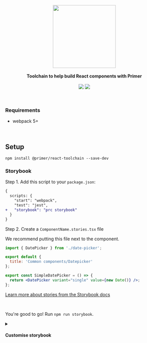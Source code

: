 <p align="center">
  <img src="https://octodex.github.com/images/manufacturetocat.png" height="200px"/>
  <br><br>
  <b>Toolchain to help build React components with Primer</b>
  <br><br>
  <img src="https://img.shields.io/badge/maturity-proof--of--concept-d85151?style=flat-square"/>
  <img src="https://img.shields.io/github/package-json/v/primer/react-toolchain?style=flat-square"/>
</p>

&nbsp;

### Requirements

- webpack 5+

&nbsp;

## Setup

```
npm install @primer/react-toolchain --save-dev
```

### Storybook

Step 1. Add this script to your `package.json`:

```diff
{
  scripts: {
    "start": "webpack",
    "test": "jest",
+   "storybook": "prc storybook"
  }
}
```

Step 2. Create a `ComponentName.stories.tsx` file

We recommend putting this file next to the component.

```jsx
import { DatePicker } from './date-picker';

export default {
  title: 'Common components/Datepicker'
};

export const SimpleDatePicker = () => {
  return <DatePicker variant="single" value={new Date()} />;
};
```

[Learn more about stories from the Storybook docs](https://storybook.js.org/docs/react/get-started/whats-a-story)

&nbsp;

You're good to go! Run `npm run storybook`.

<details>
  <summary><h4>Customise storybook</h4></summary>

If you need to customize your storybook config, create `.storybook` directory in the root of your repository with the following files:

1. `main.js`

   ```js
   const defaultConfig = require('@primer/react-toolchain/storybook/main');
   const { TsconfigPathsPlugin } = require('tsconfig-paths-webpack-plugin');

   module.exports = {
     // extend default config
     ...defaultConfig,

     // remember to include default properties while extending
     addons: [...defaultConfig.addons, 'storybook-addon-performance/register'],

     // need to customise webpack config because we use custom resolvers for helpers/util
     webpackFinal: (webpackConfig) => {
       webpackConfig.resolve.plugins = [new TsconfigPathsPlugin({ baseUrl: './src/client' })];
       return config;
     }
   };
   ```

2. `preview.js`

   ```js
   // step 1: export defaults
   export * from '@primer/react-toolchain/storybook/preview';

   // (optional) step 2: customise and overwrite
   import { decorators } from '@primer/react-toolchain/storybook/preview';
   import { withPerformance } from 'storybook-addon-performance';

   decorators.push(withPerformance);
   export { decorators };
   ```

   </details>
